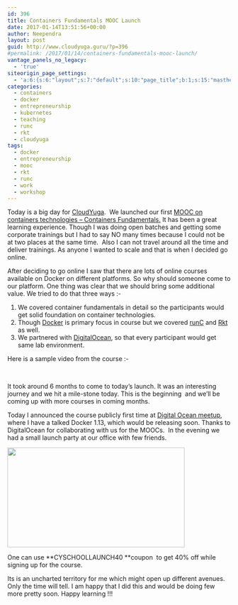 ```yaml
---
id: 396
title: Containers Fundamentals MOOC Launch
date: 2017-01-14T13:51:56+00:00
author: Neependra
layout: post
guid: http://www.cloudyuga.guru/?p=396
#permalink: /2017/01/14/containers-fundamentals-mooc-launch/
vantage_panels_no_legacy:
  - 'true'
siteorigin_page_settings:
  - 'a:6:{s:6:"layout";s:7:"default";s:10:"page_title";b:1;s:15:"masthead_margin";b:1;s:13:"footer_margin";b:1;s:13:"hide_masthead";b:0;s:19:"hide_footer_widgets";b:0;}'
categories:
  - containers
  - docker
  - entrepreneurship
  - kubernetes
  - teaching
  - runc
  - rkt
  - cloudyuga
tags:
  - docker
  - entrepreneurship
  - mooc
  - rkt
  - runc
  - work
  - workshop
---
```

Today is a big day for [CloudYuga](http://www.cloudyuga.guru).  We launched our first [MOOC on containers technologies &#8211; Containers Fundamentals.](http://school.cloudyuga.guru) It has been a great learning experience. Though I was doing open batches and getting some corporate trainings but I had to say NO many times because I could not be at two places at the same time.  Also I can not travel around all the time and deliver trainings. As anyone I wanted to scale and that is when I decided go online.

After deciding to go online I saw that there are lots of online courses available on Docker on different platforms. So why should someone come to our platform. One thing was clear that we should bring some additional value. We tried to do that three ways :-

  1. We covered container fundamentals in detail so the participants would get solid foundation on container technologies.
  2. Though [Docker](https://www.docker.com) is primary focus in course but we covered [runC](https://runc.io) and [Rkt](https://github.com/coreos/rkt) as well.
  3. We partnered with [DigitalOcean](https://www.digitalocean.com), so that every participant would get same lab environment.

Here is a sample video from the course :-



&nbsp;

It took around 6 months to come to today&#8217;s launch. It was an interesting journey and we hit a mile-stone today. This is the beginning  and we&#8217;ll be coming up with more courses in coming months.
  
Today I announced the course publicly first time at [Digital Ocean meetup](https://www.meetup.com/DigitalOceanBangalore/events/236353004/), where I have a talked Docker 1.13, which would be releasing soon. Thanks to DigitalOcean for collaborating with us for the MOOCs.  In the evening we had a small launch party at our office with few friends.

<img class="aligncenter wp-image-397" src="http://www.cloudyuga.guru/wp-content/uploads/2017/01/C2G6UCsUAAAJTKl.jpg-large.jpeg" width="400" height="225" />

One can use **CYSCHOOLLAUNCH40 **coupon  to get 40% off while signing up for the course.

Its is an uncharted territory for me which might open up different avenues. Only the time will tell. I am happy that I did this and would be doing few more pretty soon. Happy learning !!!
